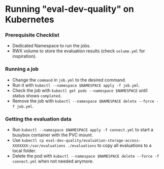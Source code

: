 # Running "eval-dev-quality" on Kubernetes


### Prerequisite Checklist

- Dedicated Namespace to run the jobs.
- RWX volume to store the evaluation results (check `volume.yml` for inspiration).

### Running a job

- Change the `command` in `job.yml` to the desired command.
- Run it with `kubectl --namespace $NAMESPACE apply -f job.yml`.
- Check the job with `kubectl get pods --namespace $NAMESPACE` until status shows `completed`.
- Remove the job with `kubectl --namespace $NAMESPACE delete --force -f job.yml`.

### Getting the evaluation data

- Run `kubectl --namespace $NAMESPACE apply -f connect.yml` to start a busybox container with the PVC mount.
- Use `kubectl cp eval-dev-quality/evaluation-storage-access-XXXXXXX:/var/evaluations ./evaluations` to copy all evaluations to a local folder.
- Delete the pod with `kubectl --namespace $NAMESPACE delete --force -f connect.yml` when not needed anymore.
